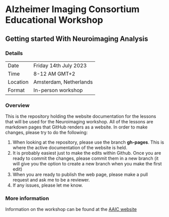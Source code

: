 # Alzheimer Imaging Consortium Educational Workshop
## Getting started With Neuroimaging Analysis

### Details
|  |  |
| --- | --- |
| Date | Friday 14th July 2023 |
| Time | 8-12 AM GMT+2 | 
| Location | Amsterdam, Netherlands |
| Format | In-person workshop | 

### Overview
This is the repository holding the website documentation for the lessons that will be used for the Neuroimaging workshop. All of the lessons are markdown pages that GitHub renders as a website.
In order to make changes, please try to do the following:
1. When looking at the repository, please use the branch **gh-pages**. This is where the active documentation of the website is held.
2. It is probably easiest just to make the edits within Github. Once you are ready to commit the changes, please commit them in a new branch (it will give you the option to create a new branch when you make the first edit)
3. When you are ready to publish the web page, please make a pull request and ask me to be a reviewer.
4. If any issues, please let me know.

### More information
Information on the workshop can be found at the [AAIC website](https://aaic.alz.org/program/workshops-preconferences.asp#neuroimaging)

